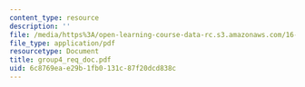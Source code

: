 ```yaml
---
content_type: resource
description: ''
file: /media/https%3A/open-learning-course-data-rc.s3.amazonaws.com/16-810-engineering-design-and-rapid-prototyping-january-iap-2005/6c8769eae29b1fb0131c87f20dcd838c_group4_req_doc.pdf
file_type: application/pdf
resourcetype: Document
title: group4_req_doc.pdf
uid: 6c8769ea-e29b-1fb0-131c-87f20dcd838c
---
```

